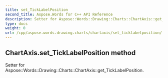 ```yaml
---
title: set_TickLabelPosition
second_title: Aspose.Words for C++ API Reference
description: Setter for Aspose::Words::Drawing::Charts::ChartAxis::get_TickLabelPosition. 
type: docs
weight: 0
url: /cpp/aspose.words.drawing.charts/chartaxis/set_ticklabelposition/
---
```

## ChartAxis.set_TickLabelPosition method


Setter for Aspose::Words::Drawing::Charts::ChartAxis::get_TickLabelPosition. 

